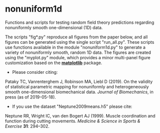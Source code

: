 # nonuniform1d
Functions and scripts for testing random field theory predictions regarding nonuniformly smooth one-dimensional (1D) data.

The scripts "fig*.py" reproduce all figures from the paper below, and all figures can be generated using the single script "run_all.py". These scripts use functions available in the module "nonuniform1d.py" to generate a variety of nonuniformly smooth, random 1D data. The figures are created using the "myplot.py" module, which provides a minor multi-panel figure customization based on the [**matplotlib**](https://matplotlib.org) package.


* Please consider citing:

Pataky TC, Vanrenterghem J, Robinson MA, Liebl D (2019). On the validity of statistical parametric mapping for nonuniformly and heterogeneously smooth one-dimensional biomechanical data. *Journal of Biomechanics*, in press (as of 2019-05-18).


* If you use the dataset "Neptune2009means.h5" please cite:

Neptune RR, Wright IC, van den Bogert AJ (1999). Muscle coordination and function during cutting movements. *Medicine & Science in Sports & Exercise* **31**: 294–302.

